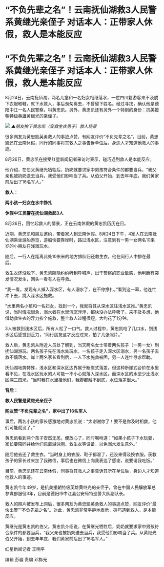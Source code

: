 # “不负先辈之名”！云南抚仙湖救3人民警系黄继光亲侄子 对话本人：正带家人休假，救人是本能反应

# “不负先辈之名”！云南抚仙湖救3人民警系黄继光亲侄子 对话本人：正带家人休假，救人是本能反应

8月24日，云南抚仙湖，两名儿童和一名妇女相继落水，一位四川籍游客来不及脱下衣服和鞋，就下水救人，事后匆匆离去，不曾留下姓名。经过寻找，确认他是德阳中江一名人民警察，叫黄忠凯。另外，黄忠凯还有另外一个特别的身份：抗美援朝特级英雄黄继光的亲侄子。

![](https://inews.gtimg.com/om_bt/OxKuxmkQLcQgSxIXSINqdKuX2AfZMZQ90Bf8AqeYg7jk4AA/1000)
_▲朋友拍下黄忠凯（穿救生衣男子）救人场景_

很多网友为黄忠凯英勇救人的事迹点赞，有网友评价“不负先辈之名”。目前，黄忠凯还在云南休假，同行的同事将其救人之事告诉单位后，身边人才知道他救人的事迹。

8月26日，黄忠凯在接受红星新闻记者采访时表示，碰巧遇到救人是本能反应。

他介绍，在伯父黄继光牺牲后，奶奶就要求家中男孩符合条件的都要当兵，“我父亲也被奶奶送去当兵，我受他们影响当了兵。从伯父开始，到去年年底，我们黄家前后出了16名军人。”

**救人：**

**两小孩一妇女在水中挣扎**

**休假中江民警在抚仙湖救起3人**

8月26日，回忆起救人的情景，正在云南休假的黄忠凯历历在目。

近期，黄忠凯和朋友邀约，带着家人到云南休假。8月24日下午，4家人在云南抚仙湖乘坐游船游览，游船快要靠岸时，路过浅水区，注意到有一男一女两名10来岁的小朋友在浅滩玩水。

随后，一行人在距离此处10来米的地方排队归还救生衣，他在同行人中排在最后。

救生衣还没脱下，黄忠凯隐隐约约听到呼喊声，出于警察的职业敏感，他判断有突发情况发生，回头一看有人在呼救。

“我一看，发现有人掉入深水区，有人溺水了，在不停挣扎。”看到这一幕，他连忙冲下去，跳入深水区施救。

“水里两名小孩和一名妇女，找到一个，我就将其从深水区往浅水区推。”黄忠凯说，当时情况很急，溺水者在水里沉沉浮浮，都快没办法呼吸了。来不及多想，他借助救生衣的浮力挨个施救，整个救人过程很短，大约花了1分钟。

3人被救到浅水区后，所有人松了一口气。救人过程中，黄忠凯呛了几口水，到浅水区后感觉到乏力，“同行朋友这才反应过来，拍了几张照片。”

救人后，黄忠凯从附近人员处了解到，当天两名女士带着两名孩子（一男一女）到抚仙湖游玩。两名孩子先在浅水处玩水，一名孩子走入深水区溺水，另一名孩子去救不慎落水。岸上两名家长看到后，一人下水施救被困，另一人连忙寻求帮助。

抚仙湖地势特殊，浅水区和深水区边界属于断崖式落差，但这种断崖式台阶在水里看不见，在浅水区玩水的人可能一不小心就落入深水区，而深水区的水至少比浅水区深三四米。“当时我在水里推他们，我脚都触不到底，水位落差很大。”

**背后：**

**救人民警是黄继光亲侄子**

**网友赞“不负先辈之名”，家中出了16名军人**

事后，两名小孩的家长感激地对黄忠凯说：“太谢谢你了！要不是你及时相救，他们可能就没了。”

黄忠凯看到两个孩子安然无恙，便放心了，同时嘱咐道：“如果小孩子下水玩耍，家长要陪同并给他们佩戴游泳圈、救生衣等设备，以免溺水发生意外。”

随后他去还了救生衣。“当时身上的衣服、鞋子都湿了，还没来得及换衣服。获救孩子的家长过来加了我微信，事后也在微信上向我表达了感谢，说要请我吃饭。”

目前，黄忠凯还在云南休假，同事将其救人之事告诉其所在单位后，身边人才知道他救人的事迹。

黄忠凯今年49岁，是抗美援朝特级英雄黄继光的亲侄子，曾在中国人民解放军总参谋部服役3年，目前是德阳市中江县公安局特巡警大队副队长。

救人的照片被发布上网后，很多网友为黄忠凯英勇救人的事迹点赞，网友评价“最快出警”“不负先辈之名”。对此，黄忠凯非常平静地表示，碰巧遇到救人，是本能反应。

黄继光是黄忠凯的伯父。黄忠凯介绍说，在黄继光牺牲后，奶奶就要求家中男孩符合条件的都要当兵，“我父亲也被奶奶送去当兵，我受他们影响当了兵。从黄继光伯父开始，到去年年底，我们黄家前后出了16名军人。”

红星新闻记者 王明平

编辑 彭疆 责编 邓旆光

